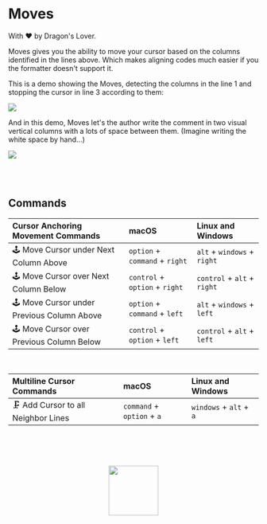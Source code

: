 # Moves

With ❤️ by Dragon's Lover.

Moves gives you the ability to move your cursor based on the columns
identified in the lines above. Which makes aligning codes much easier
if you the formatter doesn't support it.

This is a demo showing the Moves, detecting the columns in the line
1 and stopping the cursor in line 3 according to them:

![](https://user-images.githubusercontent.com/2157285/197640137-136e7db6-7087-4dd0-a7e3-cb2db323d35c.gif)

And in this demo, Moves let's the author write the comment in two
visual vertical columns with a lots of space between them.
(Imagine writing the white space by hand...)

![](https://user-images.githubusercontent.com/2157285/197640142-8edbddc5-7364-45fa-9bc1-48c92765292b.gif)

<br><br>

## Commands

| Cursor Anchoring Movement Commands         | macOS                          | Linux and Windows           |
| :----------------------------------------- | :----------------------------- | :-------------------------- |
| 🕹️ Move Cursor under Next Column Above     | `option` + `command` + `right` | `alt` + `windows` + `right` |
| 🕹️ Move Cursor over Next Column Below      | `control` + `option` + `right` | `control` + `alt` + `right` |
| 🕹️ Move Cursor under Previous Column Above | `option` + `command` + `left`  | `alt` + `windows` + `left`  |
| 🕹️ Move Cursor over Previous Column Below  | `control` + `option` + `left`  | `control` + `alt` + `left`  |

<br>

| Multiline Cursor Commands           | macOS                      | Linux and Windows       |
| :---------------------------------- | :------------------------- | :---------------------- |
| 🗜️ Add Cursor to all Neighbor Lines | `command` + `option` + `a` | `windows` + `alt` + `a` |

<br><br><br>

<center>
<a href="https://kary.us">
<img width="100" src="https://user-images.githubusercontent.com/2157285/129073689-4d48b4f2-6b04-4665-91bc-896eb1d13340.png">
</a>
</center>
